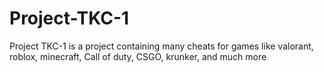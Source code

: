 # Project-TKC-1
Project TKC-1 is a project containing many cheats for games like valorant, roblox, minecraft, Call of duty, CSGO, krunker, and much more
